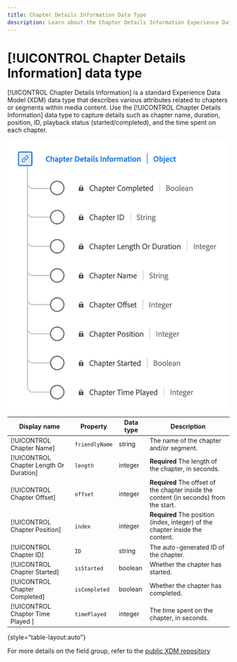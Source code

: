 ```yaml
---
title: Chapter Details Information Data Type
description: Learn about the Chapter Details Information Experience Data Model (XDM) data type.
---
```

# [!UICONTROL Chapter Details Information] data type

[!UICONTROL Chapter Details Information] is a standard Experience Data Model (XDM) data type that describes various attributes related to chapters or segments within media content. Use the [!UICONTROL Chapter Details Information] data type to capture details such as chapter name, duration, position, ID, playback status (started/completed), and the time spent on each chapter.

![A diagram of the  Chapter Details Information data type.](../images/data-types/chapter-details-information.png)

| Display name              | Property      | Data type | Description                                       |
|---------------------------|---------------|-----------|---------------------------------------------------|
| [!UICONTROL Chapter Name]              | `friendlyName` | string    | The name of the chapter and/or segment.           |
| [!UICONTROL Chapter Length Or Duration]| `length`       | integer   | **Required** The length of the chapter, in seconds.            |
| [!UICONTROL Chapter Offset]            | `offset`      | integer   | **Required** The offset of the chapter inside the content (in seconds) from the start. |
| [!UICONTROL Chapter Position]          | `index`       | integer   | **Required** The position (index, integer) of the chapter inside the content. |
| [!UICONTROL Chapter ID]                | `ID`          | string    | The auto-generated ID of the chapter.             |
| [!UICONTROL Chapter Started]           | `isStarted`   | boolean   | Whether the chapter has started.                  |
| [!UICONTROL Chapter Completed]         | `isCompleted` | boolean   | Whether the chapter has completed.                |
| [!UICONTROL Chapter Time Played ]      | `timePlayed`  | integer   | The time spent on the chapter, in seconds.        |

{style="table-layout:auto"}

For more details on the field group, refer to the [public XDM repository](https://github.com/adobe/xdm/blob/master/components/datatypes/chapterdetails.schema.json)

